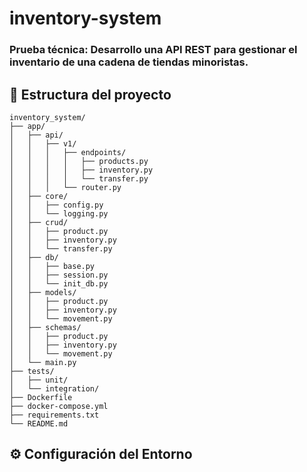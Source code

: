 # inventory-system

### Prueba técnica: Desarrollo una API REST para gestionar el inventario de una cadena de tiendas minoristas. 

## 📁 Estructura del proyecto
```plaintext
inventory_system/
├── app/
│   ├── api/
│   │   ├── v1/
│   │   │   ├── endpoints/
│   │   │   │   ├── products.py
│   │   │   │   ├── inventory.py
│   │   │   │   └── transfer.py
│   │   │   └── router.py
│   ├── core/
│   │   ├── config.py
│   │   └── logging.py
│   ├── crud/
│   │   ├── product.py
│   │   ├── inventory.py
│   │   └── transfer.py
│   ├── db/
│   │   ├── base.py
│   │   ├── session.py
│   │   └── init_db.py
│   ├── models/
│   │   ├── product.py
│   │   ├── inventory.py
│   │   └── movement.py
│   ├── schemas/
│   │   ├── product.py
│   │   ├── inventory.py
│   │   └── movement.py
│   └── main.py
├── tests/
│   ├── unit/
│   └── integration/
├── Dockerfile
├── docker-compose.yml
├── requirements.txt
└── README.md
```
## ⚙️ Configuración del Entorno


